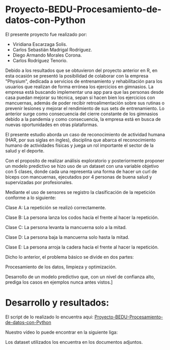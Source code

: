 # Proyecto-BEDU-Procesamiento-de-datos-con-Python

El presente proyecto fue realizado por: 

* Viridiana Escarzaga Solis.
* Carlos Sebastián Madrigal Rodríguez.
* Diego Armando Morales Corona.
* Carlos Rodríguez Tenorio.

Debido a los resultados que se obtuvieron del proyecto anterior en R, en esta ocasión se presentó la posibilidad de colaborar con la empresa "Physium", dedicada a servicios de entrenamiento y rehabilitación para los usuarios que realizan de forma errónea los ejercicios en gimnasios. La empresa está buscando implementar una app para que las personas desde casa puedan mejorar su técnica, sepan si hacen bien los ejercicios con mancuernas, además de poder recibir retroalimentación sobre sus rutinas o prevenir lesiones y mejorar el rendimiento de sus sets de entrenamiento. Lo anterior surge como consecuencia del cierre constante de los gimnasios debido a la pandemia y como consecuencia, la empresa está en busca de nuevas oportunidades en otras plataformas.

El presente estudio aborda un caso de reconocimiento de actividad humana (HAR, por sus siglas en íngles), disciplina que abarca el reconocimiento humano de actividades físicas y juega un rol importante el sector de la salud y el deporte.

Con el proposito de realizar análisis exploratorio y posteriormente proponer un modelo predictivo se hizo uso de un dataset con una variable objetivo con 5 clases, donde cada una representa una forma de hacer un curl de bíceps con mancuernas, ejecutados por 4 personas de buena salud y supervizadas por profesionales.

Mediante el uso de sensores se registro la clasificación de la repetición conforme a lo siguiente:

Clase A: La repetición se realizó correctamente.

Clase B: La persona lanza los codos hacía el frente al hacer la repetición.

Clase C: La persona levanta la mancuerna solo a la mitad.

Clase D: La persona baja la mancuerna solo hasta la mitad.

Clase E: La persona arroja la cadera hacía el frente al hacer la repetición.

Dicho lo anterior, el problema básico se divide en dos partes:

Procesamiento de los datos, limpieza y optimización.

Desarrollo de un modelo predictivo que, con un nivel de confianza alto, prediga los casos en ejemplos nunca antes vistos.]

# Desarrollo y resultados:

El script de lo realizado lo encuentra aqui: [Proyecto-BEDU-Procesamiento-de-datos-con-Python](https://github.com/DiegoCorona/Proyecto-BEDU-Procesamiento-de-datos-con-Python/blob/main/Proyecto_BEDU_Procesamiento_de_datos_con_Python.ipynb)

Nuestro vídeo lo puede encontrar en la siguiente liga: []()

Los dataset utilizados los encuentra en los documentos adjuntos. 


